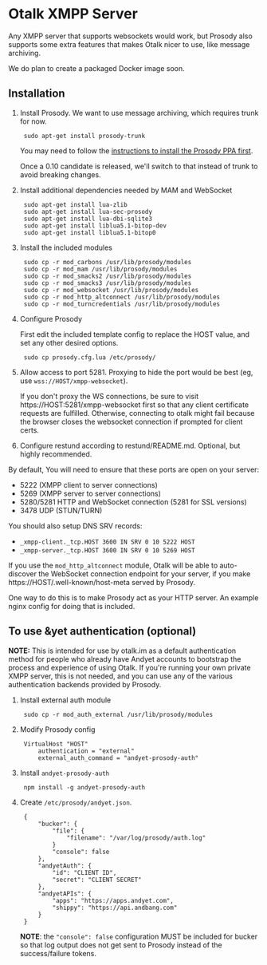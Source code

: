# Otalk XMPP Server

Any XMPP server that supports websockets would work, but Prosody also supports
some extra features that makes Otalk nicer to use, like message archiving.

We do plan to create a packaged Docker image soon.


## Installation

1. Install Prosody. We want to use message archiving, which requires trunk for now.

        sudo apt-get install prosody-trunk

   You may need to follow the [instructions to install the Prosody PPA first](http://prosody.im/download/package_repository).

   Once a 0.10 candidate is released, we'll switch to that instead of trunk to avoid breaking changes.

2. Install additional dependencies needed by MAM and WebSocket

        sudo apt-get install lua-zlib
        sudo apt-get install lua-sec-prosody
        sudo apt-get install lua-dbi-sqlite3
        sudo apt-get install liblua5.1-bitop-dev
        sudo apt-get install liblua5.1-bitop0

3. Install the included modules

        sudo cp -r mod_carbons /usr/lib/prosody/modules
        sudo cp -r mod_mam /usr/lib/prosody/modules
        sudo cp -r mod_smacks2 /usr/lib/prosody/modules
        sudo cp -r mod_smacks3 /usr/lib/prosody/modules
        sudo cp -r mod_websocket /usr/lib/prosody/modules
        sudo cp -r mod_http_altconnect /usr/lib/prosody/modules
        sudo cp -r mod_turncredentials /usr/lib/prosody/modules

4. Configure Prosody

   First edit the included template config to replace the HOST value, and set any other desired options.

        sudo cp prosody.cfg.lua /etc/prosody/

5. Allow access to port 5281. Proxying to hide the port would be best (eg, use `wss://HOST/xmpp-websocket`).

   If you don't proxy the WS connections, be sure to visit https://HOST:5281/xmpp-websocket first so that
   any client certificate requests are fulfilled. Otherwise, connecting to otalk might fail because the
   browser closes the websocket connection if prompted for client certs.

6. Configure restund according to restund/README.md. Optional, but highly recommended.


By default, You will need to ensure that these ports are open on your server:

- 5222 (XMPP client to server connections)
- 5269 (XMPP server to server connections)
- 5280/5281 HTTP and WebSocket connection (5281 for SSL versions)
- 3478 UDP (STUN/TURN)

You should also setup DNS SRV records:

- `_xmpp-client._tcp.HOST 3600 IN SRV 0 10 5222 HOST`
- `_xmpp-server._tcp.HOST 3600 IN SRV 0 10 5269 HOST`

If you use the `mod_http_altconnect` module, Otalk will be able to auto-discover the WebSocket connection
endpoint for your server, if you make https://HOST/.well-known/host-meta served by Prosody.

One way to do this is to make Prosody act as your HTTP server. An example nginx config for doing that
is included.


## To use &yet authentication (optional)

**NOTE:** This is intended for use by otalk.im as a default authentication
method for people who already have Andyet accounts to bootstrap the
process and experience of using Otalk. If you're running your own private
XMPP server, this is not needed, and you can use any of the various
authentication backends provided by Prosody.

1. Install external auth module

        sudo cp -r mod_auth_external /usr/lib/prosody/modules

2. Modify Prosody config

        VirtualHost "HOST"
            authentication = "external"
            external_auth_command = "andyet-prosody-auth"

3. Install `andyet-prosody-auth`

        npm install -g andyet-prosody-auth

4. Create `/etc/prosody/andyet.json`. 

        {
            "bucker": {
                "file": {
                    "filename": "/var/log/prosody/auth.log"
                }
                "console": false
            },
            "andyetAuth": {
                "id": "CLIENT ID",
                "secret": "CLIENT SECRET"
            },
            "andyetAPIs": {
                "apps": "https://apps.andyet.com",
                "shippy": "https://api.andbang.com"
            }
        }

    **NOTE**: the `"console": false` configuration MUST be included for bucker so that log output does not get sent to Prosody instead of the success/failure tokens.
